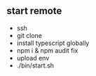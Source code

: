 #

## start remote

- ssh
- git clone
- install typescript globally
- npm i & npm audit fix
- upload env
- ./bin/start.sh
